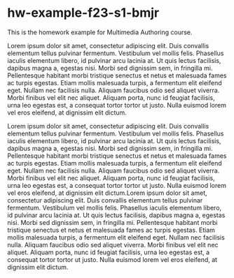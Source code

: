 # hw-example-f23-s1-bmjr
This is the homework example for Multimedia Authoring course.


Lorem ipsum dolor sit amet, consectetur adipiscing elit. Duis convallis elementum tellus pulvinar fermentum. Vestibulum vel mollis felis. Phasellus iaculis elementum libero, id pulvinar arcu lacinia at. Ut quis lectus facilisis, dapibus magna a, egestas nisi. Morbi sed dignissim sem, in fringilla mi. Pellentesque habitant morbi tristique senectus et netus et malesuada fames ac turpis egestas. Etiam mollis malesuada turpis, a fermentum elit eleifend eget. Nullam nec facilisis nulla. Aliquam faucibus odio sed aliquet viverra. Morbi finibus vel elit nec aliquet. Aliquam porta, nunc id feugiat facilisis, urna leo egestas est, a consequat tortor tortor ut justo. Nulla euismod lorem vel eros eleifend, at dignissim elit dictum.

Lorem ipsum dolor sit amet, consectetur adipiscing elit. Duis convallis elementum tellus pulvinar fermentum. Vestibulum vel mollis felis. Phasellus iaculis elementum libero, id pulvinar arcu lacinia at. Ut quis lectus facilisis, dapibus magna a, egestas nisi. Morbi sed dignissim sem, in fringilla mi. Pellentesque habitant morbi tristique senectus et netus et malesuada fames ac turpis egestas. Etiam mollis malesuada turpis, a fermentum elit eleifend eget. Nullam nec facilisis nulla. Aliquam faucibus odio sed aliquet viverra. Morbi finibus vel elit nec aliquet. Aliquam porta, nunc id feugiat facilisis, urna leo egestas est, a consequat tortor tortor ut justo. Nulla euismod lorem vel eros eleifend, at dignissim elit dictum.Lorem ipsum dolor sit amet, consectetur adipiscing elit. Duis convallis elementum tellus pulvinar fermentum. Vestibulum vel mollis felis. Phasellus iaculis elementum libero, id pulvinar arcu lacinia at. Ut quis lectus facilisis, dapibus magna a, egestas nisi. Morbi sed dignissim sem, in fringilla mi. Pellentesque habitant morbi tristique senectus et netus et malesuada fames ac turpis egestas. Etiam mollis malesuada turpis, a fermentum elit eleifend eget. Nullam nec facilisis nulla. Aliquam faucibus odio sed aliquet viverra. Morbi finibus vel elit nec aliquet. Aliquam porta, nunc id feugiat facilisis, urna leo egestas est, a consequat tortor tortor ut justo. Nulla euismod lorem vel eros eleifend, at dignissim elit dictum.